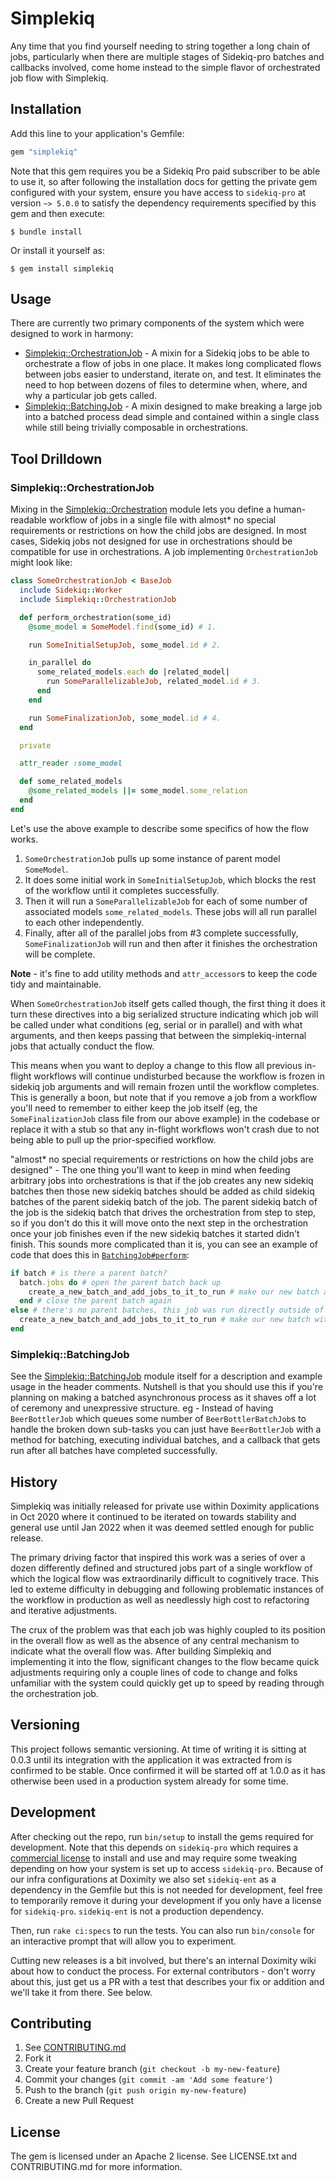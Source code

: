 # Simplekiq

Any time that you find yourself needing to string together a long chain of jobs, particularly when there are multiple stages of Sidekiq-pro batches and callbacks involved, come home instead to the simple flavor of orchestrated job flow with Simplekiq.

## Installation

Add this line to your application's Gemfile:

```ruby
gem "simplekiq"
```

Note that this gem requires you be a Sidekiq Pro paid subscriber to be able to use it, so after following the installation docs for getting the private gem configured with your system, ensure you have access to `sidekiq-pro` at version `~> 5.0.0` to satisfy the dependency requirements specified by this gem and then execute:

    $ bundle install

Or install it yourself as:

    $ gem install simplekiq

## Usage

There are currently two primary components of the system which were designed to work in harmony:

* [Simplekiq::OrchestrationJob](./lib/simplekiq/orchestration_job.rb) - A mixin for a Sidekiq jobs to be able to orchestrate a flow of jobs in one place. It makes long complicated flows between jobs easier to understand, iterate on, and test. It eliminates the need to hop between dozens of files to determine when, where, and why a particular job gets called.
* [Simplekiq::BatchingJob](./lib/simplekiq/batching_job.rb) - A mixin designed to make breaking a large job into a batched process dead simple and contained within a single class while still being trivially composable in orchestrations.

## Tool Drilldown

### Simplekiq::OrchestrationJob

Mixing in the [Simplekiq::Orchestration](./lib/simplekiq/orchestration_job.rb) module lets you define a human-readable workflow of jobs in a single file with almost* no special requirements or restrictions on how the child jobs are designed. In most cases, Sidekiq jobs not designed for use in orchestrations should be compatible for use in orchestrations. A job implementing `OrchestrationJob` might look like:

```ruby
class SomeOrchestrationJob < BaseJob
  include Sidekiq::Worker
  include Simplekiq::OrchestrationJob

  def perform_orchestration(some_id)
    @some_model = SomeModel.find(some_id) # 1.

    run SomeInitialSetupJob, some_model.id # 2.

    in_parallel do
      some_related_models.each do |related_model|
        run SomeParallelizableJob, related_model.id # 3.
      end
    end

    run SomeFinalizationJob, some_model.id # 4.
  end

  private

  attr_reader :some_model

  def some_related_models
    @some_related_models ||= some_model.some_relation
  end
end
```

Let's use the above example to describe some specifics of how the flow works.

1. `SomeOrchestrationJob` pulls up some instance of parent model `SomeModel`.
2. It does some initial work in `SomeInitialSetupJob`, which blocks the rest of the workflow until it completes successfully.
3. Then it will run a `SomeParallelizableJob` for each of some number of associated models `some_related_models`. These jobs will all run parallel to each other independently.
4. Finally, after all of the parallel jobs from #3 complete successfully, `SomeFinalizationJob` will run and then after it finishes the orchestration will be complete.

**Note** - it's fine to add utility methods and `attr_accessor`s to keep the code tidy and maintainable.

When `SomeOrchestrationJob` itself gets called though, the first thing it does it turn these directives into a big serialized structure indicating which job will be called under what conditions (eg, serial or in parallel) and with what arguments, and then keeps passing that between the simplekiq-internal jobs that actually conduct the flow.

This means when you want to deploy a change to this flow all previous in-flight workflows will continue undisturbed because the workflow is frozen in sidekiq job arguments and will remain frozen until the workflow completes. This is generally a boon, but note that if you remove a job from a workflow you'll need to remember to either keep the job itself (eg, the `SomeFinalizationJob` class file from our above example) in the codebase or replace it with a stub so that any in-flight workflows won't crash due to not being able to pull up the prior-specified workflow.

"almost* no special requirements or restrictions on how the child jobs are designed" - The one thing you'll want to keep in mind when feeding arbitrary jobs into orchestrations is that if the job creates any new sidekiq batches then those new sidekiq batches should be added as child sidekiq batches of the parent sidekiq batch of the job. The parent sidekiq batch of the job is the sidekiq batch that drives the orchestration from step to step, so if you don't do this it will move onto the next step in the orchestration once your job finishes even if the new sidekiq batches it started didn't finish. This sounds more complicated than it is, you can see an example of code that does this in [`BatchingJob#perform`](./lib/simplekiq/batching_job.rb):

```ruby
if batch # is there a parent batch?
  batch.jobs do # open the parent batch back up
    create_a_new_batch_and_add_jobs_to_it_to_run # make our new batch as a child batch of the parent batch
  end # close the parent batch again
else # there's no parent batches, this job was run directly outside of an orchestration
  create_a_new_batch_and_add_jobs_to_it_to_run # make our new batch without a parent batch
end
```

### Simplekiq::BatchingJob

See the [Simplekiq::BatchingJob](./lib/simplekiq/batching_job.rb) module itself for a description and example usage in the header comments. Nutshell is that you should use this if you're planning on making a batched asynchronous process as it shaves off a lot of ceremony and unexpressive structure. eg - Instead of having `BeerBottlerJob` which queues some number of `BeerBottlerBatchJob`s to handle the broken down sub-tasks you can just have `BeerBottlerJob` with a method for batching, executing individual batches, and a callback that gets run after all batches have completed successfully.

## History

Simplekiq was initially released for private use within Doximity applications in Oct 2020 where it continued to be iterated on towards stability and general use until Jan 2022 when it was deemed settled enough for public release.

The primary driving factor that inspired this work was a series of over a dozen differently defined and structured jobs part of a single workflow of which the logical flow was extraordinarily difficult to cognitively trace. This led to exteme difficulty in debugging and following problematic instances of the workflow in production as well as needlessly high cost to refactoring and iterative adjustments.

The crux of the problem was that each job was highly coupled to its position in the overall flow as well as the absence of any central mechanism to indicate what the overall flow was. After building Simplekiq and implementing it into the flow, significant changes to the flow became quick adjustments requiring only a couple lines of code to change and folks unfamiliar with the system could quickly get up to speed by reading through the orchestration job.

## Versioning

This project follows semantic versioning. At time of writing it is sitting at 0.0.3 until its integration with the application it was extracted from is confirmed to be stable. Once confirmed it will be started off at 1.0.0 as it has otherwise been used in a production system already for some time.

## Development

After checking out the repo, run `bin/setup` to install the gems required for development. Note that this depends on `sidekiq-pro` which requires a [commercial license](https://sidekiq.org/products/pro.html) to install and use and may require some tweaking depending on how your system is set up to access `sidekiq-pro`. Because of our infra configurations at Doximity we also set `sidekiq-ent` as a dependency in the Gemfile but this is not needed for development, feel free to temporarily remove it during your development if you only have a license for `sidekiq-pro`. `sidekiq-ent` is not a production dependency.

Then, run `rake ci:specs` to run the tests. You can also run `bin/console` for an interactive prompt that will allow you to experiment.

Cutting new releases is a bit involved, but there's an internal Doximity wiki about how to conduct the process. For external contributors - don't worry about this, just get us a PR with a test that describes your fix or addition and we'll take it from there. See below.

## Contributing

1. See [CONTRIBUTING.md](./CONTRIBUTING.md)
2. Fork it
3. Create your feature branch (`git checkout -b my-new-feature`)
4. Commit your changes (`git commit -am 'Add some feature'`)
5. Push to the branch (`git push origin my-new-feature`)
6. Create a new Pull Request

## License

The gem is licensed under an Apache 2 license. See LICENSE.txt and CONTRIBUTING.md for more information.
